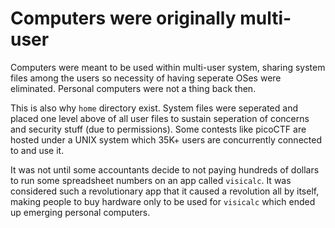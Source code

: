 # Computers were originally multi-user

Computers were meant to be used within multi-user system, sharing system files among the users so necessity of having seperate OSes were eliminated. Personal computers were not a thing back then.

This is also why `home` directory exist. System files were seperated and placed one level above of all user files to sustain seperation of concerns and security stuff (due to permissions). Some contests like picoCTF are hosted under a UNIX system which 35K+ users are concurrently connected to and use it.

It was not until some accountants decide to not paying hundreds of dollars to run some spreadsheet numbers on an app called `visicalc`. It was considered such a revolutionary app that it caused a revolution all by itself, making people to buy hardware only to be used for `visicalc` which ended up emerging personal computers.
